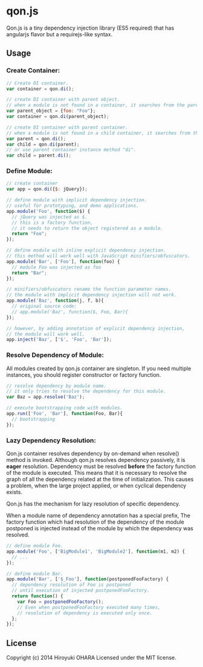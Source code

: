 qon.js
======================================================================

Qon.js is a tiny dependency injection library (ES5 required) that has angularjs
 flavor but a requirejs-like syntax.

Usage
----------------------------------------------------------------------

### Create Container:

```javascript
// Create DI container.
var container = qon.di();

// create DI container with parent object.
// when a module is not found in a container, it searches from the parent object.
var parent_object = {foo: "Foo"};
var container = qon.di(parent_object);

// create DI container with parent container.
// when a module is not found in a child container, it searches from the parent container.
var parent = qon.di();
var child = qon.di(parent);
// or use parent container instance method "di".
var child = parent.di();

```

### Define Module:

```javascript
// create container
var app = qon.di({$: jQuery});

// define module with implicit dependency injection.
// useful for prototyping, and demo applications.
app.module('Foo', function($) {
  // jQuery was injected as $.
  // this is a factory function,
  // it needs to return the object registered as a module.
  return "Foo";
});

// define module with inline explicit dependency injection.
// this method will work well with JavaScript minifiers/obfuscators.
app.module('Bar', ['Foo'], function(foo) {
  // module Foo was injected as foo
  return "Bar";
});

// minifiers/obfuscators rename the function parameter names.
// the module with implicit dependency injection will not work.
app.module('Baz', function(j, f, b){
  // original source code:
  // app.module('Baz', function($, Foo, Bar){
});

// however, by adding annotation of explicit dependency injection,
// the module will work well.
app.inject('Baz', ['$', 'Foo', 'Bar']);

```

### Resolve Dependency of Module:

All modules created by qon.js container are singleton.
If you need multiple instances, you should register constructor or factory function.

```javascript
// resolve dependency by module name.
// it only tries to resolve the dependency for this module.
var Baz = app.resolve('Baz');

// execute bootstrapping code with modules.
app.run(['Foo', 'Bar'], function(Foo, Bar){
  // bootstrapping
});
```

### Lazy Dependency Resolution:

Qon.js container resolves dependency by on-demand when resolve() method is invoked.
Although qon.js resolves dependency passively, it is **eager** resolution.
Dependency must be resolved **before** the factory function of the module is executed.
This means that it is necessary to resolve the graph of all the dependency related at the time of initialization.
This causes a problem, when the large project applied, or when cyclical dependency exists.

Qon.js has the mechanism for lazy resolution of specific dependency.

When a module name of dependency annotation has a special prefix,  The factory function which had resolution of the dependency of the module postponed is injected instead of the module by which the dependency was resolved.

```javascript
// define module Foo.
app.module('Foo', ['BigModule1', 'BigModule2'], function(m1, m2) {
  // ...
});

// define module Bar.
app.module('Bar', ['$_Foo'], function(postponedFooFactory) {
  // dependency resolution of Foo is postponed
  // until execution of injected postponedFooFactory.
  return function() {
    var Foo = postponedFooFactory();
    // Even when postponedFooFactory executed many times,
    // resolution of dependency is executed only once.
  };
});

```

License
----------------------------------------------------------------------

Copyright (c) 2014 Hiroyuki OHARA Licensed under the MIT license.
